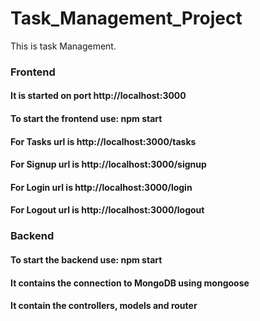# Task_Management_Project
This is task Management.
### Frontend
#### It is started on port http://localhost:3000
#### To start the frontend use: npm start
#### For Tasks url is  http://localhost:3000/tasks
#### For Signup url is  http://localhost:3000/signup
#### For Login url is  http://localhost:3000/login
#### For Logout url is  http://localhost:3000/logout

### Backend
#### To start the backend use: npm start
#### It contains the connection to MongoDB using mongoose
#### It contain the controllers, models and router


